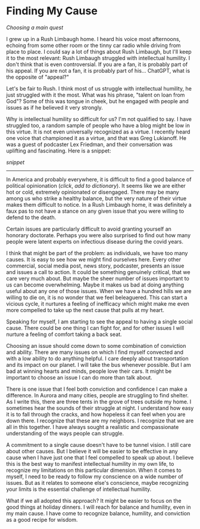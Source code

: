 # Finding My Cause

*Choosing a main quest*

I grew up in a Rush Limbaugh home. I heard his voice most afternoons, echoing from some other room or the tinny car radio while driving from place to place. I could say a lot of things about Rush Limbaugh, but I'll keep it to the most relevant: Rush Limbaugh struggled with intellectual humility. I don't think that is even controversial. If you are a fan, it is probably part of his appeal. If you are not a fan, it is probably part of his... ChatGPT, what is the opposite of "appeal?"

Let's be fair to Rush. I think most of us struggle with intellectual humility, he just struggled with it the most. What was his phrase, "talent on loan from God"? Some of this was tongue in cheek, but he engaged with people and issues as if he believed it very strongly.

Why is intellectual humility so difficult for us? I'm not qualified to say. I have struggled too, a random sample of people who have a blog might be low in this virtue. It is not even universally recognized as a virtue. I recently heard one voice that championed it as a virtue, and that was Greg Lukianoff. He was a guest of podcaster Lex Friedman, and their conversation was uplifting and fascinating. Here is a snippet:

 *snippet*

---

In America and probably everywhere, it is difficult to find a good balance of political opinionation (*click*, *add to dictionary*). It seems like we are either hot or cold, extremely opinionated or disengaged. There may be many among us who strike a healthy balance, but the very nature of their virtue makes them difficult to notice. In a Rush Limbaugh home, it was definitely a faux pas to not have a stance on any given issue that you were willing to defend to the death.

Certain issues are particularly difficult to avoid granting yourself an honorary doctorate. Perhaps you were also surprised to find out how many people were latent experts on infectious disease during the covid years.

I think that might be part of the problem: as individuals, we have too many causes. It is easy to see how we might find ourselves here. Every other commercial, social media post, news story, podcaster, presents an issue and issues a call to action. It could be something genuinely critical, that we care very much about. But maybe the sheer number of issues important to us can become overwhelming. Maybe it makes us bad at doing anything useful about any one of those issues. When we have a hundred hills we are willing to die on, it is no wonder that we feel beleaguered. This can start a vicious cycle, it nurtures a feeling of inefficacy which might make me even more compelled to take up the next cause that pulls at my heart. 

Speaking for myself, I am starting to see the appeal to having a single social cause. There could be one thing I can fight for, and for other issues I will nurture a feeling of comfort taking a back seat.  

Choosing an issue should come down to some combination of conviction and ability. There are many issues on which I find myself convected and with a low ability to do anything helpful. I care deeply about transportation and its impact on our planet. I will take the bus whenever possible. But I am bad at winning hearts and minds, people love their cars. It might be important to choose an issue I can do more than talk about. 

There is one issue that I feel both conviction and confidence I can make a difference. In Aurora and many cities, people are struggling to find shelter. As I write this, there are three tents in the grove of trees outside my home. I sometimes hear the sounds of their struggle at night. I understand how easy it is to fall through the cracks, and how hopeless it can feel when you are down there. I recognize that these are my neighbors. I recognize that we are all in this together. I have always sought a realistic and compassionate understanding of the ways people can struggle.

A commitment to a single cause doesn't have to be tunnel vision. I still care about other causes. But I believe it will be easier to be effective in any cause when I have just one that I feel compelled to speak up about. I believe this is the best way to manifest intellectual humility in my own life, to recognize my limitations on this particular dimension. When it comes to myself, I need to be ready to follow my conscience on a wide number of issues. But as it relates to someone else's conscience, maybe recognizing your limits is the essential challenge of intellectual humility.

What if we all adopted this approach? It might be easier to focus on the good things at holiday dinners. I will reach for balance and humility, even in my main cause. I have come to recognize balance, humility, and conviction as a good recipe for wisdom.